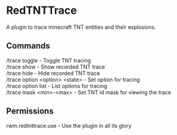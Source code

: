 RedTNTTrace
===========
A plugin to trace minecraft TNT entities and their explosions.

Commands
--------
/trace toggle - Toggle TNT tracing<br>
/trace show - Show recorded TNT trace<br>
/trace hide - Hide recorded TNT trace<br>
/trace option \<option> \<state> - Set option for tracing<br>
/trace option list - List options for tracing<br>
/trace mask \<min>-\<max> - Set TNT id mask for viewing the trace<br>

Permissions
-----------
rwm.redtnttrace.use - Use the plugin in all its glory<br>